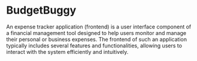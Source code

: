 # BudgetBuggy
An expense tracker application (frontend) is a user interface component of a financial management tool designed to help users monitor and manage their personal or business expenses. The frontend of such an application typically includes several features and functionalities, allowing users to interact with the system efficiently and intuitively.
